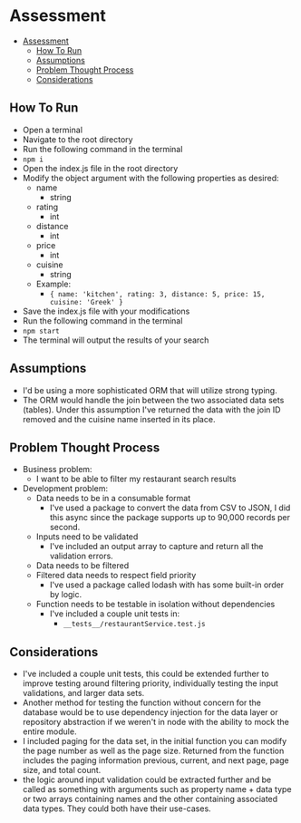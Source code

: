 # Assessment


- [Assessment](#assessment)
  - [How To Run](#how-to-run)
  - [Assumptions](#assumptions)
  - [Problem Thought Process](#problem-thought-process)
  - [Considerations](#considerations)

## How To Run
- Open a terminal
- Navigate to the root directory
- Run the following command in the terminal
- `npm i` 
- Open the index.js file in the root directory
- Modify the object argument with the following properties as desired:
  - name
    - string
  - rating
    - int
  - distance
    - int
  - price
    - int
  - cuisine
    - string
  - Example:
    - `{ name: 'kitchen', rating: 3, distance: 5, price: 15, cuisine: 'Greek' }`
- Save the index.js file with your modifications
- Run the following command in the terminal
- `npm start`
- The terminal will output the results of your search
## Assumptions
- I'd be using a more sophisticated ORM that will utilize strong typing.
- The ORM would handle the join between the two associated data sets (tables). Under this assumption I've returned the data with the join ID removed and the cuisine name inserted in its place.
## Problem Thought Process
- Business problem:
  - I want to be able to filter my restaurant search results
- Development problem:
  - Data needs to be in a consumable format
    - I've used a package to convert the data from CSV to JSON, I did this async since the package supports up to 90,000 records per second.
  - Inputs need to be validated
    - I've included an output array to capture and return all the validation errors.
  - Data needs to be filtered
  - Filtered data needs to respect field priority
    - I've used a package called lodash with has some built-in order by logic.
  - Function needs to be testable in isolation without dependencies
    - I've included a couple unit tests in:
      - `__tests__/restaurantService.test.js`
## Considerations
- I've included a couple unit tests, this could be extended further to improve testing around filtering priority, individually testing the input validations, and larger data sets.
- Another method for testing the function without concern for the database would be to use dependency injection for the data layer or repository abstraction if we weren't in node with the ability to mock the entire module.
- I included paging for the data set, in the initial function you can modify the page number as well as the page size. Returned from the function includes the paging information previous, current, and next page, page size, and total count. 
- the logic around input validation could be extracted further and be called as something with arguments such as property name + data type or two arrays containing names and the other containing associated data types. They could both have their use-cases. 